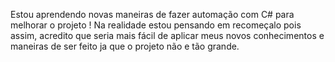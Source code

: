 Estou aprendendo novas maneiras de fazer automação com C# para melhorar o projeto !
Na realidade estou pensando em recomeçalo pois assim, acredito que seria mais fácil de aplicar meus novos conhecimentos e maneiras de ser feito ja que o projeto não e tão grande.
